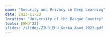 ```yaml
---
name: "Security and Privacy in Deep Learning"
date: 2023-11-20
location: "University of the Basque Country"
tools: [EHU'23]
slides: /slides/ZIUR_EHU_Gorka_Abad_2023.pdf
---
```

